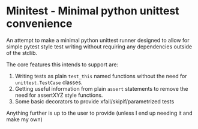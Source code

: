 # Minitest - Minimal python unittest convenience #

An attempt to make a minimal python unittest runner designed to allow for simple pytest
style test writing without requiring any dependencies outside of the stdlib.

The core features this intends to support are:
   1. Writing tests as plain `test_this` named functions without the need for `unittest.TestCase`
      classes.
   2. Getting useful information from plain `assert` statements to remove the need for 
      assertXYZ style functions.
   3. Some basic decorators to provide xfail/skipif/parametrized tests
   
Anything further is up to the user to provide (unless I end up needing it and make my own)


